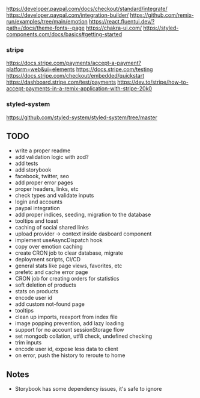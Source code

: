 https://developer.paypal.com/docs/checkout/standard/integrate/
https://developer.paypal.com/integration-builder/
https://github.com/remix-run/examples/tree/main/emotion
https://react.fluentui.dev/?path=/docs/theme-fonts--page
https://chakra-ui.com/
https://styled-components.com/docs/basics#getting-started

### stripe

https://docs.stripe.com/payments/accept-a-payment?platform=web&ui=elements
https://docs.stripe.com/testing
https://docs.stripe.com/checkout/embedded/quickstart
https://dashboard.stripe.com/test/payments
https://dev.to/stripe/how-to-accept-payments-in-a-remix-application-with-stripe-20k0
### styled-system

https://github.com/styled-system/styled-system/tree/master

## TODO

- write a proper readme
- add validation logic with zod?
- add tests
- add storybook
- facebook, twitter, seo
- add proper error pages
- proper headers, links, etc
- check types and validate inputs
- login and accounts
- paypal integration
- add proper indices, seeding, migration to the database
- tooltips and toast
- caching of social shared links
- upload provider -> context inside dasboard component
- implement useAsyncDispatch hook
- copy over emotion caching
- create CRON job to clear database, migrate
- deployment scripts, CI/CD
- general stats like page views, favorites, etc
- prefetc and cache error page
- CRON job for creating orders for statistics
- soft deletion of products
- stats on products
- encode user id
- add custom not-found page
- tooltips
- clean up imports, reexport from index file
- image popping prevention, add lazy loading
- support for no account sessionStorage flow
- set mongodb collation, utf8 check, undefined checking
- trim inputs
- encode user id, expose less data to client
- on error, push the history to reroute to home

## Notes

- Storybook has some dependency issues, it's safe to ignore
